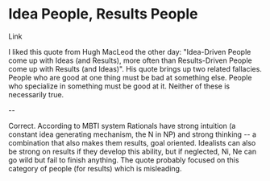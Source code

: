 # Idea People, Results People

Link

I liked this quote from Hugh MacLeod the other day: "Idea-Driven People come up with Ideas (and Results), more often than Results-Driven People come up with Results (and Ideas)". His quote brings up two related fallacies. People who are good at one thing must be bad at something else. People who specialize in something must be good at it. Neither of these is necessarily true.

--

Correct. According to MBTI system Rationals have strong intuition (a constant idea generating mechanism, the N in NP) and strong thinking -- a combination that also makes them results, goal oriented. Idealists can also be strong on results if they develop this ability, but if neglected, Ni, Ne can go wild but fail to finish anything. The quote probably focused on this category of people (for results) which is misleading.

